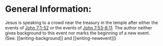 # General Information:

Jesus is speaking to a crowd near the treasury in the temple after either the events of [John 7:1-52](../07/01.md) or the events of [John 7:53-8:11](../07/53.md). The author neither gives background to this event nor marks the beginning of a new event. (See: [[writing-background]] and [[writing-newevent]])